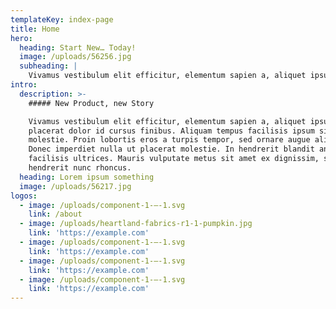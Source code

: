```yaml
---
templateKey: index-page
title: Home
hero:
  heading: Start New… Today!
  image: /uploads/56256.jpg
  subheading: |
    Vivamus vestibulum elit efficitur, elementum sapien a, aliquet ipsum
intro:
  description: >-
    ##### New Product, new Story

    Vivamus vestibulum elit efficitur, elementum sapien a, aliquet ipsum. Fusce
    placerat dolor id cursus finibus. Aliquam tempus facilisis ipsum sit amet
    molestie. Proin lobortis eros a turpis tempor, sed ornare augue aliquam.
    Donec imperdiet nulla ut placerat molestie. In hendrerit blandit ante
    facilisis ultrices. Mauris vulputate metus sit amet ex dignissim, sed
    hendrerit nunc rhoncus. 
  heading: Lorem ipsum something
  image: /uploads/56217.jpg
logos:
  - image: /uploads/component-1-–-1.svg
    link: /about
  - image: /uploads/heartland-fabrics-r1-1-pumpkin.jpg
    link: 'https://example.com'
  - image: /uploads/component-1-–-1.svg
    link: 'https://example.com'
  - image: /uploads/component-1-–-1.svg
    link: 'https://example.com'
  - image: /uploads/component-1-–-1.svg
    link: 'https://example.com'
---
```


